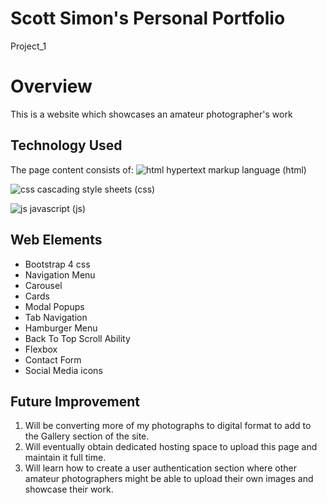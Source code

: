 # Scott Simon's Personal Portfolio

Project_1

# Overview

This is a website which showcases an amateur photographer's work

## Technology Used

The page content consists of:
![html](https://i.ibb.co/VSKSk6y/html5.png) hypertext markup language (html)

![css](https://i.ibb.co/gPGLZJB/css3.jpg) cascading style sheets (css)

![js](https://i.ibb.co/7y74Nvg/js.jpg) javascript (js)

## Web Elements

* Bootstrap 4 css
* Navigation Menu
* Carousel
* Cards
* Modal Popups
* Tab Navigation
* Hamburger Menu
* Back To Top Scroll Ability
* Flexbox
* Contact Form
* Social Media icons

## Future Improvement

1. Will be converting more of my photographs to digital format to add to the Gallery section of the site.
2. Will eventually obtain dedicated hosting space to upload this page and maintain it full time.
3. Will learn how to create a user authentication section where other amateur photographers might be able to upload their own images and showcase their work.